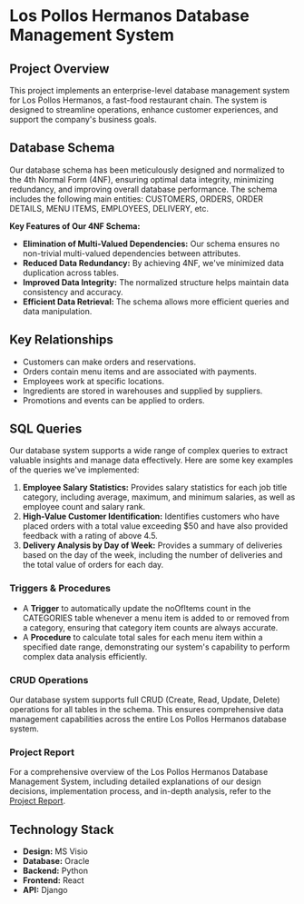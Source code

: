 # Los Pollos Hermanos Database Management System

## Project Overview
This project implements an enterprise-level database management system for Los Pollos Hermanos, a fast-food restaurant chain. The system is designed to streamline operations, enhance customer experiences, and support the company's business goals.

## Database Schema
Our database schema has been meticulously designed and normalized to the 4th Normal Form (4NF), ensuring optimal data integrity, minimizing redundancy, and improving overall database performance. The schema includes the following main entities: CUSTOMERS, ORDERS, ORDER DETAILS, MENU ITEMS, EMPLOYEES, DELIVERY, etc.

**Key Features of Our 4NF Schema:**
- **Elimination of Multi-Valued Dependencies:** Our schema ensures no non-trivial multi-valued dependencies between attributes.
- **Reduced Data Redundancy:** By achieving 4NF, we've minimized data duplication across tables.
- **Improved Data Integrity:** The normalized structure helps maintain data consistency and accuracy.
- **Efficient Data Retrieval:** The schema allows more efficient queries and data manipulation.

## Key Relationships
- Customers can make orders and reservations.
- Orders contain menu items and are associated with payments.
- Employees work at specific locations.
- Ingredients are stored in warehouses and supplied by suppliers.
- Promotions and events can be applied to orders.

## SQL Queries
Our database system supports a wide range of complex queries to extract valuable insights and manage data effectively. Here are some key examples of the queries we've implemented:
1. **Employee Salary Statistics:** Provides salary statistics for each job title category, including average, maximum, and minimum salaries, as well as employee count and salary rank.
2. **High-Value Customer Identification:** Identifies customers who have placed orders with a total value exceeding $50 and have also provided feedback with a rating of above 4.5.
3. **Delivery Analysis by Day of Week:** Provides a summary of deliveries based on the day of the week, including the number of deliveries and the total value of orders for each day.

### Triggers & Procedures
- A **Trigger** to automatically update the noOfItems count in the CATEGORIES table whenever a menu item is added to or removed from a category, ensuring that category item counts are always accurate.
- A **Procedure** to calculate total sales for each menu item within a specified date range, demonstrating our system's capability to perform complex data analysis efficiently.

### CRUD Operations
Our database system supports full CRUD (Create, Read, Update, Delete) operations for all tables in the schema. This ensures comprehensive data management capabilities across the entire Los Pollos Hermanos database system.

### Project Report
For a comprehensive overview of the Los Pollos Hermanos Database Management System, including detailed explanations of our design decisions, implementation process, and in-depth analysis, refer to the [Project Report](https://github.com/phanidhirajpadimiti/Enterprise-Data-Management-LPH/blob/main/Project%20Report.pdf).

## Technology Stack
- **Design:** MS Visio
- **Database:** Oracle
- **Backend:** Python
- **Frontend:** React
- **API:** Django
